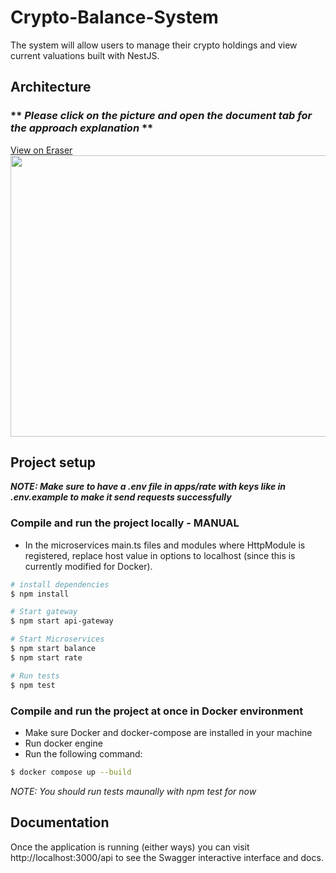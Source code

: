 # Crypto-Balance-System

The system will allow users to manage their crypto holdings and view current valuations built with NestJS.

## Architecture
### ** *Please click on the picture and open the document tab for the approach explanation* **
<a href="https://app.eraser.io/workspace/nCeo9GJ8W4I2jVVdPZst?elements=PsIDxAlSMNf4pEHxKFnT9Q">View on Eraser<br /><img src="https://app.eraser.io/workspace/nCeo9GJ8W4I2jVVdPZst/preview?elements=PsIDxAlSMNf4pEHxKFnT9Q&type=embed" width=750 height=450/></a>

## Project setup

***NOTE: Make sure to have a .env file in apps/rate with keys like in .env.example to make it send requests successfully***

### Compile and run the project locally - MANUAL
- In the microservices main.ts files and modules where HttpModule is registered, replace host value in options to localhost (since this is currently modified for Docker).

```bash
# install dependencies
$ npm install

# Start gateway
$ npm start api-gateway

# Start Microservices
$ npm start balance
$ npm start rate

# Run tests
$ npm test
```

### Compile and run the project at once in Docker environment
- Make sure Docker and docker-compose are installed in your machine
- Run docker engine
- Run the following command:
```bash
$ docker compose up --build
```
*NOTE: You should run tests maunally with npm test for now*

## Documentation
Once the application is running (either ways) you can visit http://localhost:3000/api to see the Swagger interactive interface and docs.
